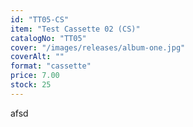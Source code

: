 ```yaml
---
id: "TT05-CS"
item: "Test Cassette 02 (CS)"
catalogNo: "TT05"
cover: "/images/releases/album-one.jpg"
coverAlt: ""
format: "cassette"
price: 7.00
stock: 25
---
```


afsd